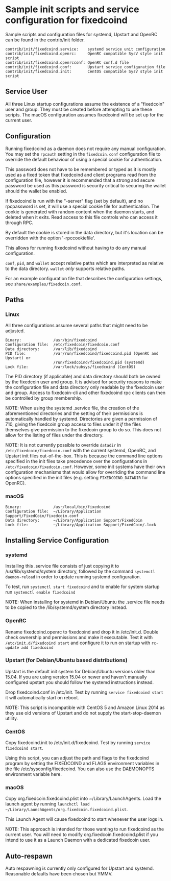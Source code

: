 Sample init scripts and service configuration for fixedcoind
==========================================================

Sample scripts and configuration files for systemd, Upstart and OpenRC
can be found in the contrib/init folder.

    contrib/init/fixedcoind.service:    systemd service unit configuration
    contrib/init/fixedcoind.openrc:     OpenRC compatible SysV style init script
    contrib/init/fixedcoind.openrcconf: OpenRC conf.d file
    contrib/init/fixedcoind.conf:       Upstart service configuration file
    contrib/init/fixedcoind.init:       CentOS compatible SysV style init script

Service User
---------------------------------

All three Linux startup configurations assume the existence of a "fixedcoin" user
and group.  They must be created before attempting to use these scripts.
The macOS configuration assumes fixedcoind will be set up for the current user.

Configuration
---------------------------------

Running fixedcoind as a daemon does not require any manual configuration. You may
set the `rpcauth` setting in the `fixedcoin.conf` configuration file to override
the default behaviour of using a special cookie for authentication.

This password does not have to be remembered or typed as it is mostly used
as a fixed token that fixedcoind and client programs read from the configuration
file, however it is recommended that a strong and secure password be used
as this password is security critical to securing the wallet should the
wallet be enabled.

If fixedcoind is run with the "-server" flag (set by default), and no rpcpassword is set,
it will use a special cookie file for authentication. The cookie is generated with random
content when the daemon starts, and deleted when it exits. Read access to this file
controls who can access it through RPC.

By default the cookie is stored in the data directory, but it's location can be overridden
with the option '-rpccookiefile'.

This allows for running fixedcoind without having to do any manual configuration.

`conf`, `pid`, and `wallet` accept relative paths which are interpreted as
relative to the data directory. `wallet` *only* supports relative paths.

For an example configuration file that describes the configuration settings,
see `share/examples/fixedcoin.conf`.

Paths
---------------------------------

### Linux

All three configurations assume several paths that might need to be adjusted.

    Binary:              /usr/bin/fixedcoind
    Configuration file:  /etc/fixedcoin/fixedcoin.conf
    Data directory:      /var/lib/fixedcoind
    PID file:            /var/run/fixedcoind/fixedcoind.pid (OpenRC and Upstart) or
                         /run/fixedcoind/fixedcoind.pid (systemd)
    Lock file:           /var/lock/subsys/fixedcoind (CentOS)

The PID directory (if applicable) and data directory should both be owned by the
fixedcoin user and group. It is advised for security reasons to make the
configuration file and data directory only readable by the fixedcoin user and
group. Access to fixedcoin-cli and other fixedcoind rpc clients can then be
controlled by group membership.

NOTE: When using the systemd .service file, the creation of the aforementioned
directories and the setting of their permissions is automatically handled by
systemd. Directories are given a permission of 710, giving the fixedcoin group
access to files under it _if_ the files themselves give permission to the
fixedcoin group to do so. This does not allow
for the listing of files under the directory.

NOTE: It is not currently possible to override `datadir` in
`/etc/fixedcoin/fixedcoin.conf` with the current systemd, OpenRC, and Upstart init
files out-of-the-box. This is because the command line options specified in the
init files take precedence over the configurations in
`/etc/fixedcoin/fixedcoin.conf`. However, some init systems have their own
configuration mechanisms that would allow for overriding the command line
options specified in the init files (e.g. setting `FIXEDCOIND_DATADIR` for
OpenRC).

### macOS

    Binary:              /usr/local/bin/fixedcoind
    Configuration file:  ~/Library/Application Support/FixedCoin/fixedcoin.conf
    Data directory:      ~/Library/Application Support/FixedCoin
    Lock file:           ~/Library/Application Support/FixedCoin/.lock

Installing Service Configuration
-----------------------------------

### systemd

Installing this .service file consists of just copying it to
/usr/lib/systemd/system directory, followed by the command
`systemctl daemon-reload` in order to update running systemd configuration.

To test, run `systemctl start fixedcoind` and to enable for system startup run
`systemctl enable fixedcoind`

NOTE: When installing for systemd in Debian/Ubuntu the .service file needs to be copied to the /lib/systemd/system directory instead.

### OpenRC

Rename fixedcoind.openrc to fixedcoind and drop it in /etc/init.d.  Double
check ownership and permissions and make it executable.  Test it with
`/etc/init.d/fixedcoind start` and configure it to run on startup with
`rc-update add fixedcoind`

### Upstart (for Debian/Ubuntu based distributions)

Upstart is the default init system for Debian/Ubuntu versions older than 15.04. If you are using version 15.04 or newer and haven't manually configured upstart you should follow the systemd instructions instead.

Drop fixedcoind.conf in /etc/init.  Test by running `service fixedcoind start`
it will automatically start on reboot.

NOTE: This script is incompatible with CentOS 5 and Amazon Linux 2014 as they
use old versions of Upstart and do not supply the start-stop-daemon utility.

### CentOS

Copy fixedcoind.init to /etc/init.d/fixedcoind. Test by running `service fixedcoind start`.

Using this script, you can adjust the path and flags to the fixedcoind program by
setting the FIXEDCOIND and FLAGS environment variables in the file
/etc/sysconfig/fixedcoind. You can also use the DAEMONOPTS environment variable here.

### macOS

Copy org.fixedcoin.fixedcoind.plist into ~/Library/LaunchAgents. Load the launch agent by
running `launchctl load ~/Library/LaunchAgents/org.fixedcoin.fixedcoind.plist`.

This Launch Agent will cause fixedcoind to start whenever the user logs in.

NOTE: This approach is intended for those wanting to run fixedcoind as the current user.
You will need to modify org.fixedcoin.fixedcoind.plist if you intend to use it as a
Launch Daemon with a dedicated fixedcoin user.

Auto-respawn
-----------------------------------

Auto respawning is currently only configured for Upstart and systemd.
Reasonable defaults have been chosen but YMMV.
